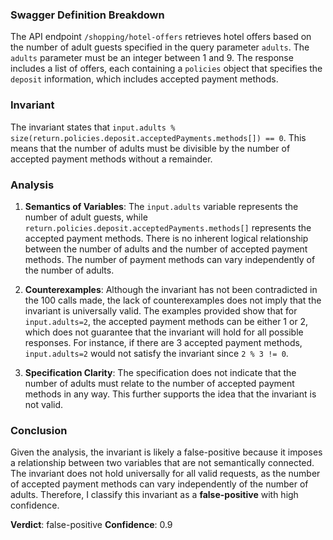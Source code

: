 ### Swagger Definition Breakdown
The API endpoint `/shopping/hotel-offers` retrieves hotel offers based on the number of adult guests specified in the query parameter `adults`. The `adults` parameter must be an integer between 1 and 9. The response includes a list of offers, each containing a `policies` object that specifies the `deposit` information, which includes accepted payment methods.

### Invariant
The invariant states that `input.adults % size(return.policies.deposit.acceptedPayments.methods[]) == 0`. This means that the number of adults must be divisible by the number of accepted payment methods without a remainder.

### Analysis
1. **Semantics of Variables**: The `input.adults` variable represents the number of adult guests, while `return.policies.deposit.acceptedPayments.methods[]` represents the accepted payment methods. There is no inherent logical relationship between the number of adults and the number of accepted payment methods. The number of payment methods can vary independently of the number of adults.

2. **Counterexamples**: Although the invariant has not been contradicted in the 100 calls made, the lack of counterexamples does not imply that the invariant is universally valid. The examples provided show that for `input.adults=2`, the accepted payment methods can be either 1 or 2, which does not guarantee that the invariant will hold for all possible responses. For instance, if there are 3 accepted payment methods, `input.adults=2` would not satisfy the invariant since `2 % 3 != 0`.

3. **Specification Clarity**: The specification does not indicate that the number of adults must relate to the number of accepted payment methods in any way. This further supports the idea that the invariant is not valid.

### Conclusion
Given the analysis, the invariant is likely a false-positive because it imposes a relationship between two variables that are not semantically connected. The invariant does not hold universally for all valid requests, as the number of accepted payment methods can vary independently of the number of adults. Therefore, I classify this invariant as a **false-positive** with high confidence.

**Verdict**: false-positive
**Confidence**: 0.9
